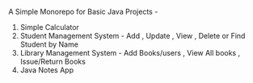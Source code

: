 A Simple Monorepo for Basic Java Projects -
1. Simple Calculator
2. Student Management System - Add , Update , View , Delete or Find Student by Name
3. Library Management System - Add Books/users , View All books , Issue/Return Books  
4. Java Notes App

